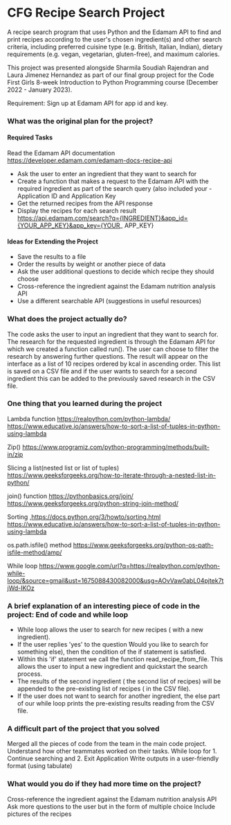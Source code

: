 # CFG Recipe Search Project

A recipe search program that uses Python and the Edamam API to find and print recipes according to the user's chosen ingredient(s) and other search criteria, including preferred cuisine type (e.g. British, Italian, Indian), dietary requirements (e.g. vegan, vegetarian, gluten-free), and maximum calories.

This project was presented alongside Sharmila Soudiah Rajendran and Laura Jimenez Hernandez as part of our final group project for the Code First Girls 8-week Introduction to Python Programming course (December 2022 - January 2023).

Requirement: Sign up at Edamam API for app id and key.

### What was the original plan for the project?
#### Required Tasks
Read the Edamam API documentation https://developer.edamam.com/edamam-docs-recipe-api

- Ask the user to enter an ingredient that they want to search for
- Create a function that makes a request to the Edamam API with the required ingredient as part of the search query (also included your - Application ID and Application Key
- Get the returned recipes from the API response
- Display the recipes for each search result https://api.edamam.com/search?q={INGREDIENT}&app_id={YOUR_APP_KEY}&app_key={YOUR_ APP_KEY}

#### Ideas for Extending the Project
- Save the results to a file
- Order the results by weight or another piece of data
- Ask the user additional questions to decide which recipe they should choose
- Cross-reference the ingredient against the Edamam nutrition analysis API
- Use a different searchable API (suggestions in useful resources)


### What does the project actually do?
The code asks the user to input an ingredient that they want to search for. The research for the requested ingredient is through the Edamam API for which we created a function called run(). The user can choose to filter the research by answering further questions. The result will appear on the interface as a list of 10 recipes ordered by kcal in ascending order. This list is saved on a CSV file and if the user wants to search for a second ingredient this can be added to the previously saved research in the CSV file.

 
### One thing that you learned during the project
Lambda 
function https://realpython.com/python-lambda/ https://www.educative.io/answers/how-to-sort-a-list-of-tuples-in-python-using-lambda

Zip()
https://www.programiz.com/python-programming/methods/built-in/zip

Slicing a list(nested list or list of tuples)
https://www.geeksforgeeks.org/how-to-iterate-through-a-nested-list-in-python/

join() function
https://pythonbasics.org/join/ https://www.geeksforgeeks.org/python-string-join-method/

Sorting
,https://docs.python.org/3/howto/sorting.html 
https://www.educative.io/answers/how-to-sort-a-list-of-tuples-in-python-using-lambda

os.path.isfile() method
https://www.geeksforgeeks.org/python-os-path-isfile-method/amp/

While loop
https://www.google.com/url?q=https://realpython.com/python-while-loop/&source=gmail&ust=1675088430082000&usg=AOvVaw0abL04pjtek7tjWd-IKOz

### A brief explanation of an interesting piece of code in the project: End of code and while loop
- While loop allows the user to search for new recipes ( with a new ingredient).
- If the user replies 'yes' to the question  ̈Would you like to search for something else), then the condition of the if statement is satisfied.
- Within this 'if' statement we call the function read_recipe_from_file. This allows the user to input a new ingredient and quickstart the search process.
- The results of the second ingredient ( the second list of recipes) will be appended to the pre-existing list of recipes ( in the CSV file).
- If the user does not want to search for another ingredient, the else part of our while loop prints the pre-existing results reading from the CSV file.

 
### A difficult part of the project that you solved
Merged all the pieces of code from the team in the main code project. Understand how other teammates worked on their tasks.
While loop for 1. Continue searching and 2. Exit Application
Write outputs in a user-friendly format (using tabulate)

### What would you do if they had more time on the project?
Cross-reference the ingredient against the Edamam nutrition analysis API Ask more questions to the user but in the form of multiple choice
Include pictures of the recipes



